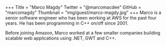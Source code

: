 +++
Title = "Marco Magdy"
Twitter = "@marcomacdee"
GitHub = "marcomagdy"
Thumbnail = "img/guest/marco-magdy.jpg"
+++
Marco is a senior software engineer who has been working at AWS for the past four years. He has been programming in C++ on/off since 2001.

Before joining Amazon, Marco worked at a few smaller companies building scalable web applications using .NET, GWT and C++.